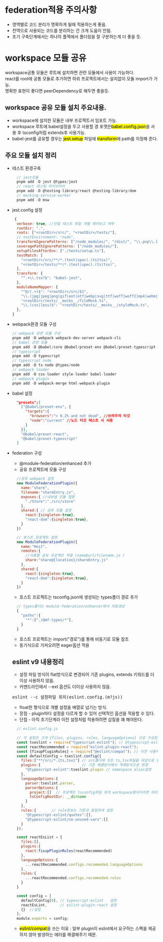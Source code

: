 # federation적용 주의사항
 - 영역별로 코드 분리가 명확하게 될때 적용하는게 좋음.
 - 전역으로 사용되는 코드를 분리하는 건 크게 도움이 안됨.
 - 초기 구축단계에서는 하나의 플젝에서 폴더링을 잘 구분하는게 더 좋을 듯.

# workspace 모듈 공유
  workspace공통 모듈은 루트에 설치하면 관련 모듈에서 사용이 가능하다.  
  react를 root에 공통 모듈로 추가하면 하위 프로젝트에서는 설치없이 모듈 import가 가능.  
  명확한 표현이 좋다면 peerDependency로 해두면 좋을듯.

## workspace 공유 모듈 설치 주요내용.
 - workspace에 설치한 모듈은 내부 프로젝트서 임포트 가능.
 - workspace 루트에 babel설정을 두고 사용할 경 포맷은<mark>babel.config.json</mark>을 사용 후 tsconfig처럼 extends후 사용가능.
 - babel-jest를 공유할 경우는 <mark>jest.setup</mark> 파일에 <mark>transform</mark>에 path를 지정해 준다.

## 주요 모듈 설치 정리 
- 테스트 환경구축 
  ```javascript
    // jest모듈
    pnpm add -D jest @types/jest
    // react 테스팅 라이브러리
    pnpm add -D @testing-library/react @testing-library/dom
    // mocking-service-worker
    pnpm add -D msw
  ```

 - jest.config 설정
    ```javascript
     {
      verbose: true, //단일 테스트 파일 개별 에러보고 여부
      rootDir: ".",
      roots: ["<rootDir>/src/", "<rootDir>/tests/"],
      // testEnvironment: "node",
      transformIgnorePatterns: ["/node_modules/", "/dist/", "\\.pnp\\.[^\\/]+$"],
      coveragePathIgnorePatterns: ["/node_modules/"],
      setupFilesAfterEnv: ["./tests/setup.ts"],
      testMatch: [
        "<rootDir>/src/**/*.(test|spec).(ts|tsx)",
        "<rootDir>/tests/**/*.(test|spec).(ts|tsx)",
      ],
      transform: {
        "^.+\\.tsx?$": "babel-jest",
      },
      moduleNameMapper: {
        "^@/(.+)$": "<rootDir>/src/$1",
        "\\.(jpg|jpeg|png|gif|eot|otf|webp|svg|ttf|woff|woff2|mp4|webm|wav|mp3|m4a|aac|oga)$":
        "<rootDir>/tests/__mocks__/fileMock.ts",
        "\\.(css|less)$": "<rootDir>/tests/__mocks__/styleMock.ts",
      },
    }
    ```
- webpack환경 모듈 구성
    ```javascript
    // webpack 관련 모듈 구성
    pnpm add -D webpack webpack-dev-server webpack-cli  
    // babel 관련 모듈 
    pnpm add -D @babel/core @babel/preset-env @babel/preset-typescript @babel/preset-react
    // typescript 
    pnpm add -D typescript 
    // typescript node
    pnpm add -D ts-node @types/node
    // webpack loader
    pnpm add -D css-loader style-loader babel-loader
    // webpack plugin
    pnpm add -D webpack-merge html-webpack-plugin
    ```
- babel 설정
  ```json
    "presets":[
      ["@babel/preset-env", {
        "targets":{
          "browsers":"> 0.2% and not dead", //브라우저 타깃
          "node":"current" //노드 타깃 테스트 시 사용
        }
      }],
      "@babel/preset-react",
      "@babel/preset-typescript"
    ]
  ```

- federation 구성
  - @module-federation/enhanced 추가
  - 공유 프로젝트에 모듈 구성
  ```javascript
    //공유 webpack 설정
    new ModuleFederationPlugin({
      name:"share",
      filename:"shareEntry.js",
      exposes:{ //내보낼 모듈 맵핑
        "./Store":"./src/store"
      },
      shared:{ // 공유 모듈 설정
        react:{singleton:true},
        "react-dom":{singleton:true},
      }
    })

    // 호스트 프로젝트 설정
    new ModuleFederationPlugin({
      name:"Host",
      remotes:{ 
        //사용할 공유 프로젝트 적용 (name@url/filename.js )
        share:"share@{location}/shareEntry.js" 
      },
      shared:{
        react:{singleton:true},
        "react-dom":{singleton:true},
      }
    })
  ```
  - 호스트 프로젝트는 tsconfig.json에 생성되는 types폴더 경로 추가
  ```javascript
    // types폴더는 module-federation/enhancer에서 자동생성
    {
      "paths":{
        "*":["./@mf-types/*"],
      }
    }
  ```
  - 호스트 프로젝트는 import("경로")를 통해 비동기로 모듈 참조
  - 동기식으로 가져오려면 eager옵션 적용
  
  ## eslint v9 내용정리
   - 설정 파일 방식이 flat방식으로 변경되어 기존 plugins, extends 키워드를 더이상 사용하지 않음.
   - 커맨드라인에서 --ext 옵션도 더이상 사용하지 않음. 
  <pre>eslint --c 설정파일 위치(eslint.config.(m?js))</pre>
   - float한 형식으로 개별 설정을 배열로 넘기는 방식.
   - 장점 - plugin마다 설정을 다르게 할 수 있어 선택적인 옵션을 적용할 수 있다.
   - 단점 - 아직 초기단계라 이전 설정처럼 적용하려면 삽질을 꽤 해야된다. 
  ```javascript
    // eslint.config.js
    
    // 각 설정은 크게 {files, plugins, rules, languageOptions} 으로 구성된다.
    const tseslint = require("typescript-eslint"); // @typescript-eslint/eslint-plugin, @typescript-eslint/parser을 포함
    const reactRecommended = require("eslint-plugin-react"); 
    const {fixupPluginRules} = require("@eslint/compat"); // 이전 사용하던 모듈 flat형식 변경에 사용되는 플러그인
    const defaultConfig = tseslint.config({
      files:["**/src/*.{ts,tsx}"] // src폴더에 모든 ts,tsx파일을 대상으로 함.
      plugins:{                   // 기존 배열방식에서 객체방식으로 변경
        "@typescript-eslint":tseslint.plugin // namespace alias설정  
      },
      languageOptions:{
        parser:tseslint.parser,
        parserOptions:{
          project:[]  // 프로젝트 tsconfig파일 위치 workspace형식이라면 여러개 지정.
          tsConfigRootDir: __dirname 
        }
      },
      rules:{       // rule정보는 기존과 동일하게 설정
        "@typescript-eslint/quotes":[],
        "@typescript-eslint/no-unused-vars":[]
      }
    });

    const reactEsList = {
      files:[], 
      plugins:{
        react:fixupPluginRules(reactRecommended)
      },
      languageOptoins:{
        ...reactRecommended.configs.recommeded.languageOptions 
      },
      rules:{
        ...reactRecommended.configs.recommeded.rules 
      }
    }

    const config = [
      defaultConfig[0], // typescript-eslint   설정
      reactEsLint,      // eslint-plugin-react 설정
      {}  //설정
    ];
    module.exports = config;
  ```
   - <mark>eslint/compat</mark>을 쓰는 이유 : 일부 plugin이 eslint에서 요구하는 스펙을 제공하지 않아 발생하는 에러를 해결해주기 때문.